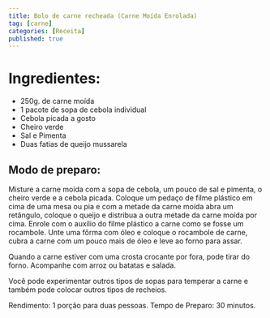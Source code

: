 ```yaml
---
title: Bolo de carne recheada (Carne Moída Enrolada)
tag: [carne]
categories: [Receita]
published: true
---
```


# Ingredientes:

- 250g. de carne moída
- 1 pacote de sopa de cebola individual
- Cebola picada a gosto
- Cheiro verde
- Sal e Pimenta
- Duas fatias de queijo mussarela

## Modo de preparo:

Misture a carne moída com a sopa de cebola, um pouco de sal e pimenta, o cheiro verde e a cebola picada. Coloque um pedaço de filme plástico em cima de uma mesa ou pia e com a metade da carne moída abra um retângulo, coloque o queijo e distribua a outra metade da carne moída por cima.  Enrole com o auxílio do filme plástico a carne como se fosse um rocambole. Unte uma fôrma com óleo e coloque o rocambole de carne, cubra a carne com um pouco mais de óleo e leve ao forno para assar.

Quando a carne estiver com uma crosta crocante por fora, pode tirar do forno. Acompanhe com arroz ou batatas e salada.

Você pode experimentar outros tipos de sopas para temperar a carne e também pode colocar outros tipos de recheios.

Rendimento: 1 porção para duas pessoas.
Tempo de Preparo: 30 minutos.